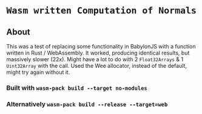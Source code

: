   <h1><code>Wasm written Computation of Normals</code></h1>

## About
This was a test of replacing some functionality in BabylonJS with a function written in Rust / WebAssembly.  It worked, producing identical results, but massively slower (22x).  Might have a lot to do with 2 `Float32Arrays` & 1 `Uint32Array` with the call.  Used the Wee allocator, instead of the default, might try again without it.

### Built with `wasm-pack build --target no-modules`

### Alternatively `wasm-pack build --release --target=web`